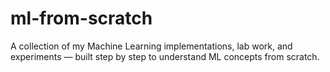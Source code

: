 # ml-from-scratch
A collection of my Machine Learning implementations, lab work, and experiments — built step by step to understand ML concepts from scratch.
